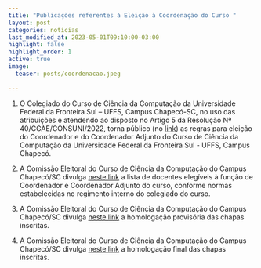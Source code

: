 ```yaml
---
title: "Publicações referentes à Eleição à Coordenação do Curso "
layout: post
categories: noticias
last_modified_at: 2023-05-01T09:10:00-03:00
highlight: false
highlight_order: 1
active: true
image:
  teaser: posts/coordenacao.jpeg
  
---
```


1) O Colegiado do Curso de Ciência da Computação da Universidade Federal da Fronteira Sul –
UFFS, Campus Chapecó-SC, no uso das atribuições e atendendo ao disposto no Artigo 5 da
Resolução Nª 40/CGAE/CONSUNI/2022, torna público (no [link](https://drive.google.com/file/d/1RJGjeZW2M-KVlV9vNspAER8G_WZ1l6zL/view?usp=sharing)) as regras para eleição do Coordenador e do Coordenador Adjunto do Curso de Ciência da Computação da Universidade Federal da Fronteira Sul - UFFS, Campus Chapecó.


2) A Comissão Eleitoral do Curso de Ciência da Computação do Campus Chapecó/SC divulga [neste link](https://drive.google.com/file/d/1BrT2cFgNgFy54PMBQdqzq693wc3MNnvI/view?usp=sharing) a lista de docentes elegíveis à função de Coordenador e Coordenador Adjunto do curso, conforme normas estabelecidas no regimento interno do colegiado do curso. 

3) A Comissão Eleitoral do Curso de Ciência da Computação do Campus Chapecó/SC divulga [neste link](https://drive.google.com/file/d/1P4MAR033yAP-S7TU98LYnIq9CFCaNHc1/view?usp=sharing) a homologação provisória das chapas inscritas.

4) A Comissão Eleitoral do Curso de Ciência da Computação do Campus Chapecó/SC divulga [neste link](https://drive.google.com/file/d/1VfkIuccnyr8sepDIhShMEEWAY4WMb-tC/view?usp=sharing) a homologação final das chapas inscritas.

